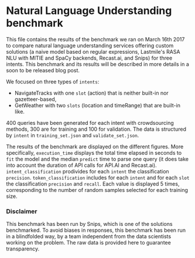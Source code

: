 # Natural Language Understanding benchmark

This file contains the results of the benchmark we ran on March 16th 2017 to compare natural language understanding services offering custom solutions (a naive model based on regular expressions, Lastmile's RASA NLU with MITIE and SpaCy backends, Recast.ai, and Snips) for three intents. This benchmark and its results will be described in more details in a soon to be released blog post.

We focused on three types of `intents`:
* NavigateTracks with one `slot` (action) that is neither built-in nor gazetteer-based,
* GetWeather with two `slots` (location and timeRange) that are built-in like.

400 queries have been generated for each intent with crowdsourcing methods, 300 are for training and 100 for validation. The data is structured by `intent` in `training_set.json` and `validate_set.json`. 

The results of the benchmark are displayed on the different figures. More specifically, `execution_time` displays the total time elapsed in seconds to `fit` the model and the median `predict` time to parse one query (it does take into account the duration of API calls for API.AI and Recast.ai). `intent_classification` prodivides for each `intent` the classification `precision`. `token_classification` includes for each `intent` and for each `slot` the classification `precision` and `recall`. 
Each value is displayed 5 times, corresponding to the number of random samples selected for each training size. 

### Disclaimer
This benchmark has been run by Snips, which is one of the solutions benchmarked. To avoid biases in responses, this benchmark has been run in a blindfolded way, by a team independent from the data scientists working on the problem. The raw data is provided here to guarantee transparency.

